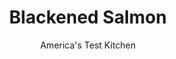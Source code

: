 ---
layout: ../../layouts/MarkdownPostLayout.astro
title: Blackened Salmon
author: America's Test Kitchen
pubDate: 2023-03-15
description: "For rich, flavorful salmon fillets, grab a well-seasoned cast-iron skillet and try a spicy technique from the 1980s."
image_url: https://res.cloudinary.com/hksqkdlah/image/upload/ar_1:1,c_fill,dpr_2.0,f_auto,fl_lossy.progressive.strip_profile,g_faces:auto,q_auto:low,w_344/SFS_BlackenedSalmon_43_ul6pdu
tags: ["Main Courses","Fish & Seafood","Weeknight"]
calories: 2099
protein: 41
carbohydrates: 2
fats: 38
fiber: 
ingredients: ["2 teaspoons, paprika","2 teaspoons, kosher salt","¾ teaspoon, garlic powder","¾ teaspoon, onion powder","½ teaspoon, dried oregano","½ teaspoon, dried thyme","½ teaspoon, pepper","½ teaspoon, white pepper","½ teaspoon, cayenne pepper","4 (6- to 8-ounce), skin-on salmon fillets, 1 to 1½ inches thick","4 tablespoons, unsalted butter, melted, divided",", Lemon wedges"]
serves: 4
time: "50 minutes"
instructions: ["Adjust oven rack to middle position and heat oven to 325 degrees. Combine paprika, salt, garlic powder, onion powder, oregano, thyme, pepper, white pepper, and cayenne in small bowl.","Place salmon in single layer on large plate. Brush salmon all over with 2 tablespoons melted butter and sprinkle all over with spice mixture (use all of it).","Heat 12-inch cast-iron skillet over high heat for 5 minutes. Carefully place salmon in skillet skin side up (skillet handle will be very hot). Cook until very dark brown on bottom, about 1 minute.","Using tongs, carefully flip salmon; transfer skillet to oven; and bake until center is still translucent when checked with tip of paring knife and registers 125 degrees (for medium-rare), 12 to 16 minutes. Transfer to serving platter skin side down and pour remaining 2 tablespoons melted butter over salmon. Serve with lemon wedges."]
nutrition: ["776 mg Potassium, K","489 mg Phosphorus, P","33 mg Calcium, Ca","1 mg Iron, Fe","58 mg Magnesium, Mg","506 mg Sodium, Na","38 g Total lipid (fat)","17 mg Niacin","10 g Fatty acids, total monounsaturated","8 g Fatty acids, total polyunsaturated","9 mg Vitamin C, total ascorbic acid","139 mg Cholesterol","13 g Fatty acids, total saturated","54 µg Folate, food","6 µg Vitamin K (phylloquinone)","133 g Water","2 g Carbohydrate, by difference","54 µg Folate, DFE","41 g Protein","7 mg Vitamin E (alpha-tocopherol)","6 µg Vitamin B-12","1 mg Vitamin B-6","130 µg Vitamin A, RAE","524 kcal Energy","2099 calories"]
notes: "For the best results, use salmon fillets of the same size and thickness; to ensure uniform pieces of fish, you can purchase a whole center-cut salmon fillet and cut it into four equal pieces yourself. Use a well-seasoned cast-iron skillet to prevent the fish from sticking and to ensure that the blackening seasoning adheres. This cooking technique will create a good amount of smoke, so be sure to turn on your exhaust fan or crack open a window prior to cooking."
---